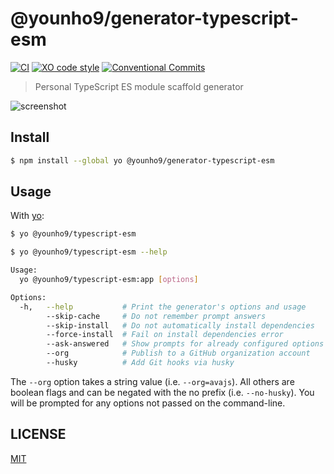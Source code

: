 # @younho9/generator-typescript-esm

[![CI](https://github.com/younho9/generator-typescript-esm/actions/workflows/main.yml/badge.svg)](https://github.com/younho9/generator-typescript-esm/actions/workflows/main.yml)
[![XO code style](https://img.shields.io/badge/code_style-XO-5ed9c7.svg)](https://github.com/xojs/xo)
[![Conventional Commits](https://img.shields.io/badge/Conventional%20Commits-1.0.0-yellow.svg)](https://conventionalcommits.org)

> Personal TypeScript ES module scaffold generator

![screenshot](https://user-images.githubusercontent.com/48426991/146701242-4d1fa744-e715-4fe2-a896-66e35046c2a3.png)

## Install

```sh
$ npm install --global yo @younho9/generator-typescript-esm
```

## Usage

With [yo](https://github.com/yeoman/yo):

```sh
$ yo @younho9/typescript-esm
```

```sh
$ yo @younho9/typescript-esm --help

Usage:
  yo @younho9/typescript-esm:app [options]

Options:
  -h,   --help           # Print the generator's options and usage
        --skip-cache     # Do not remember prompt answers               Default: false
        --skip-install   # Do not automatically install dependencies    Default: false
        --force-install  # Fail on install dependencies error           Default: false
        --ask-answered   # Show prompts for already configured options  Default: false
        --org            # Publish to a GitHub organization account
        --husky          # Add Git hooks via husky                      Default: true
```

The `--org` option takes a string value (i.e. `--org=avajs`). All others are boolean flags and can be negated with the no prefix (i.e. `--no-husky`). You will be prompted for any options not passed on the command-line.

## LICENSE

[MIT](LICENSE)
